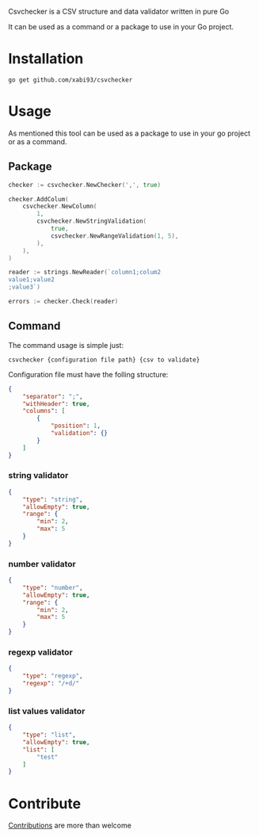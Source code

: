 Csvchecker is a CSV structure and data validator written in pure Go

It can be used as a command or a package to use in your Go project.

# Installation
```
go get github.com/xabi93/csvchecker
```

# Usage
As mentioned this tool can be used as a package to use in your go project or as a command.

## Package
```go
checker := csvchecker.NewChecker(',', true)

checker.AddColum(
	csvchecker.NewColumn(
		1,
		csvchecker.NewStringValidation(
			true,
			csvchecker.NewRangeValidation(1, 5),
		),
	),
)

reader := strings.NewReader(`column1;colum2
value1;value2
;value3`)

errors := checker.Check(reader)
```

## Command
The command usage is simple just:
```
csvchecker {configuration file path} {csv to validate}
```

Configuration file must have the folling structure:

```json
{
    "separator": ";",
    "withHeader": true,
    "columns": [
        {
            "position": 1,
            "validation": {}
        }
    ]
}
```

### string validator
```json
{
    "type": "string",
    "allowEmpty": true,
    "range": {
        "min": 2,
        "max": 5
    }
}
```

### number validator
```json
{
    "type": "number",
    "allowEmpty": true,
    "range": {
        "min": 2,
        "max": 5
    }
}
```
### regexp validator
```json
{
    "type": "regexp",
    "regexp": "/+d/"
}
```

### list values validator
```json
{
    "type": "list",
    "allowEmpty": true,
    "list": [
        "test"
    ]
}
```

# Contribute
[Contributions](https://github.com/xabi93/csvchecker/issues) are more than welcome